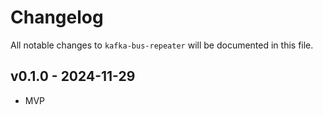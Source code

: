 # Changelog

All notable changes to `kafka-bus-repeater` will be documented in this file.

## v0.1.0 - 2024-11-29

- MVP
